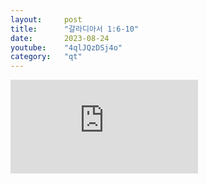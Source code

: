 ```yaml
---
layout:     post
title:      "갈라디아서 1:6-10"
date:       2023-08-24
youtube:    "4qlJQzDSj4o"
category:   "qt"
---
```


<div class="youtube">
    <iframe src="https://www.youtube.com/embed/4qlJQzDSj4o" title="YouTube video player" frameborder="0" allow="accelerometer; autoplay; clipboard-write; encrypted-media; gyroscope; picture-in-picture; web-share" allowfullscreen></iframe>
</div>